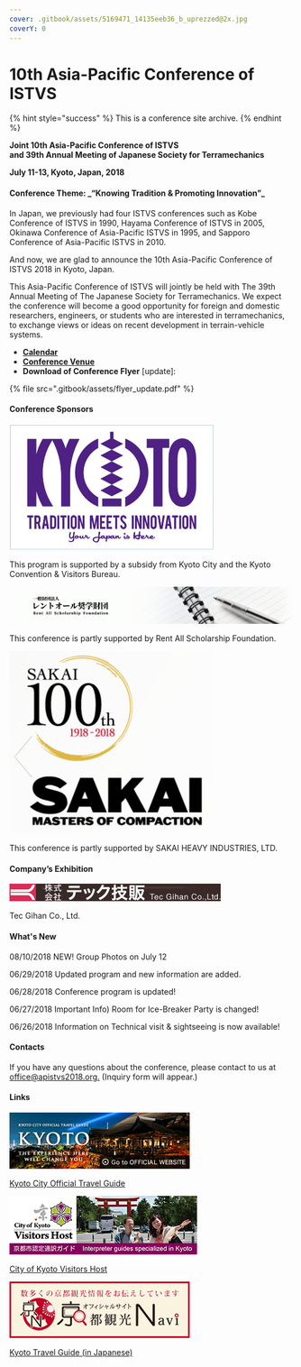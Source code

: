 ```yaml
---
cover: .gitbook/assets/5169471_14135eeb36_b_uprezzed@2x.jpg
coverY: 0
---
```


# 10th Asia-Pacific Conference of ISTVS

{% hint style="success" %}
This is a conference site archive.&#x20;
{% endhint %}

**Joint 10th Asia-Pacific Conference of ISTVS**\
**and 39th Annual Meeting of Japanese Society for Terramechanics**

**July 11-13, Kyoto, Japan, 2018**

#### **Conference Theme: **_**“Knowing Tradition & Promoting Innovation”**_

In Japan, we previously had four ISTVS conferences such as Kobe Conference of ISTVS in 1990, Hayama Conference of ISTVS in 2005, Okinawa Conference of Asia-Pacific ISTVS in 1995, and Sapporo Conference of Asia-Pacific ISTVS in 2010.

And now, we are glad to announce the 10th Asia-Pacific Conference of ISTVS 2018 in Kyoto, Japan.

This Asia-Pacific Conference of ISTVS will jointly be held with The 39th Annual Meeting of The Japanese Society for Terramechanics. We expect the conference will become a good opportunity for foreign and domestic researchers, engineers, or students who are interested in terramechanics, to exchange views or ideas on recent development in terrain-vehicle systems.

* ****[**Calendar**](conference.md)****
* ****[**Conference Venue**](venue.md)****
* **Download of Conference Flyer** \[update]:

{% file src=".gitbook/assets/flyer_update.pdf" %}

#### Conference Sponsors

![](<.gitbook/assets/image (10).png>)

This program is supported by a subsidy from Kyoto City and the Kyoto Convention & Visitors Bureau.



![](<.gitbook/assets/image (9).png>)

This conference is partly supported by Rent All Scholarship Foundation.



![](<.gitbook/assets/image (4).png>)

This conference is partly supported by SAKAI HEAVY INDUSTRIES, LTD.

#### Company’s Exhibition

![](<.gitbook/assets/image (9) (1).png>)

Tec Gihan Co., Ltd.&#x20;

#### What's New

08/10/2018 NEW! Group Photos on July 12

06/29/2018 Updated program and new information are added.

06/28/2018 Conference program is updated!

06/27/2018 Important Info) Room for Ice-Breaker Party is changed!

06/26/2018 Information on Technical visit & sightseeing is now available!

#### **Contacts**

If you have any questions about the conference, please contact to us at [office@apistvs2018.org.](https://form.jotform.me/72901881633459) (Inquiry form will appear.)

#### Links

![](<.gitbook/assets/image (11).png>)

[Kyoto City Official Travel Guide](https://kyoto.travel/en)



![](<.gitbook/assets/image (3).png>)

[City of Kyoto Visitors Host](https://www.kyotovisitorshost.com/en/)



![](<.gitbook/assets/image (1) (1).png>)

[Kyoto Travel Guide (in Japanese)](https://kanko.city.kyoto.lg.jp)

<figure><img src=".gitbook/assets/archive_Home.png" alt=""><figcaption></figcaption></figure>
